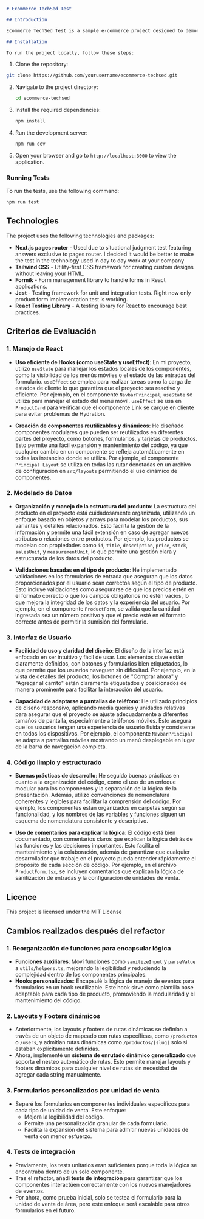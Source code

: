 ```markdown
# Ecommerce TechSed Test

## Introduction

Ecommerce TechSed Test is a sample e-commerce project designed to demonstrate the use of modern web development technologies. It includes features such as product listings, product details, and a dynamic footer and layout system. The project is built with scalability in mind and focuses on providing a smooth user experience with a responsive design.

## Installation

To run the project locally, follow these steps:
```

1. Clone the repository:

```bash
git clone https://github.com/yourusername/ecommerce-techsed.git
```

2. Navigate to the project directory:
   ```bash
   cd ecommerce-techsed
   ```
3. Install the required dependencies:
   ```bash
   npm install
   ```
4. Run the development server:
   ```bash
   npm run dev
   ```
5. Open your browser and go to `http://localhost:3000` to view the application.

### Running Tests

To run the tests, use the following command:

```bash
npm run test
```

## Technologies

The project uses the following technologies and packages:

- **Next.js pages router** - Used due to situational judgment test featuring answers exclusive to pages router. I decided it would be better to make the test in the technology used in day to day work at your company
- **Tailwind CSS** - Utility-first CSS framework for creating custom designs without leaving your HTML.
- **Formik** - Form management library to handle forms in React applications.
- **Jest** - Testing framework for unit and integration tests. Right now only product form implementation test is working.
- **React Testing Library** - A testing library for React to encourage best practices.

## Criterios de Evaluación

### 1. Manejo de React

- **Uso eficiente de Hooks (como useState y useEffect)**:
  En mi proyecto, utilizo `useState` para manejar los estados locales de los componentes, como la visibilidad de los menús móviles o el estado de las entradas del formulario. `useEffect` se emplea para realizar tareas como la carga de estados de cliente lo que garantiza que el proyecto sea reactivo y eficiente. Por ejemplo, en el componente `NavbarPrincipal`, `useState` se utiliza para manejar el estado del menú móvil. `useEffect` se usa en `ProductCard` para verificar que el componente Link se cargue en cliente para evitar problemas de Hydration.

- **Creación de componentes reutilizables y dinámicos**:
  He diseñado componentes modulares que pueden ser reutilizados en diferentes partes del proyecto, como botones, formularios, y tarjetas de productos. Esto permite una fácil expansión y mantenimiento del código, ya que cualquier cambio en un componente se refleja automáticamente en todas las instancias donde se utiliza. Por ejemplo, el componente `Principal Layout` se utiliza en todas las rutar denotadas en un archivo de configuración en `src/layouts` permitiendo el uso dinámico de componentes.

### 2. Modelado de Datos

- **Organización y manejo de la estructura del producto**:
  La estructura del producto en el proyecto está cuidadosamente organizada, utilizando un enfoque basado en objetos y arrays para modelar los productos, sus variantes y detalles relacionados. Esto facilita la gestión de la información y permite una fácil extensión en caso de agregar nuevos atributos o relaciones entre productos. Por ejemplo, los productos se modelan con propiedades como `id`, `title`, `description`, `price`, `stock`, `salesUnit`, y `measurementUnit`, lo que permite una gestión clara y estructurada de los datos del producto.

- **Validaciones basadas en el tipo de producto**:
  He implementado validaciones en los formularios de entrada que aseguran que los datos proporcionados por el usuario sean correctos según el tipo de producto. Esto incluye validaciones como asegurarse de que los precios estén en el formato correcto o que los campos obligatorios no estén vacíos, lo que mejora la integridad de los datos y la experiencia del usuario. Por ejemplo, en el componente `ProductForm`, se valida que la cantidad ingresada sea un número positivo y que el precio esté en el formato correcto antes de permitir la sumisión del formulario.

### 3. Interfaz de Usuario

- **Facilidad de uso y claridad del diseño**:
  El diseño de la interfaz está enfocado en ser intuitivo y fácil de usar. Los elementos clave están claramente definidos, con botones y formularios bien etiquetados, lo que permite que los usuarios naveguen sin dificultad. Por ejemplo, en la vista de detalles del producto, los botones de "Comprar ahora" y "Agregar al carrito" están claramente etiquetados y posicionados de manera prominente para facilitar la interacción del usuario.

- **Capacidad de adaptarse a pantallas de teléfono**:
  He utilizado principios de diseño responsivo, aplicando media queries y unidades relativas para asegurar que el proyecto se ajuste adecuadamente a diferentes tamaños de pantalla, especialmente a teléfonos móviles. Esto asegura que los usuarios tengan una experiencia de usuario fluida y consistente en todos los dispositivos. Por ejemplo, el componente `NavbarPrincipal` se adapta a pantallas móviles mostrando un menú desplegable en lugar de la barra de navegación completa.

### 4. Código limpio y estructurado

- **Buenas prácticas de desarrollo**:
  He seguido buenas prácticas en cuanto a la organización del código, como el uso de un enfoque modular para los componentes y la separación de la lógica de la presentación. Además, utilizo convenciones de nomenclatura coherentes y legibles para facilitar la comprensión del código. Por ejemplo, los componentes están organizados en carpetas según su funcionalidad, y los nombres de las variables y funciones siguen un esquema de nomenclatura consistente y descriptivo.

- **Uso de comentarios para explicar la lógica**:
  El código está bien documentado, con comentarios claros que explican la lógica detrás de las funciones y las decisiones importantes. Esto facilita el mantenimiento y la colaboración, además de garantizar que cualquier desarrollador que trabaje en el proyecto pueda entender rápidamente el propósito de cada sección de código. Por ejemplo, en el archivo `ProductForm.tsx`, se incluyen comentarios que explican la lógica de sanitización de entradas y la configuración de unidades de venta.

## Licence

This project is licensed under the MIT License

## Cambios realizados después del refactor

### 1. Reorganización de funciones para encapsular lógica

- **Funciones auxiliares**: Moví funciones como `sanitizeInput` y `parseValue` a `utils/helpers.ts`, mejorando la legibilidad y reduciendo la complejidad dentro de los componentes principales.
- **Hooks personalizados**: Encapsulé la lógica de manejo de eventos para formularios en un hook reutilizable. Este hook sirve como plantilla base adaptable para cada tipo de producto, promoviendo la modularidad y el mantenimiento del código.

### 2. Layouts y Footers dinámicos

- Anteriormente, los layouts y footers de rutas dinámicas se definían a través de un objeto de mapeado con rutas específicas, como `/productos` o `/users`, y admitían rutas dinámicas como `/productos/[slug]` solo si estaban explícitamente definidas.
- Ahora, implementé un **sistema de enrutado dinámico generalizado** que soporta el nesteo automático de rutas. Esto permite manejar layouts y footers dinámicos para cualquier nivel de rutas sin necesidad de agregar cada string manualmente.

### 3. Formularios personalizados por unidad de venta

- Separé los formularios en componentes individuales específicos para cada tipo de unidad de venta. Este enfoque:
  - Mejora la legibilidad del código.
  - Permite una personalización granular de cada formulario.
  - Facilita la expansión del sistema para admitir nuevas unidades de venta con menor esfuerzo.

### 4. Tests de integración

- Previamente, los tests unitarios eran suficientes porque toda la lógica se encontraba dentro de un solo componente.
- Tras el refactor, añadí **tests de integración** para garantizar que los componentes interactúen correctamente con los nuevos manejadores de eventos.
- Por ahora, como prueba inicial, solo se testea el formulario para la unidad de venta de área, pero este enfoque será escalable para otros formularios en el futuro.
